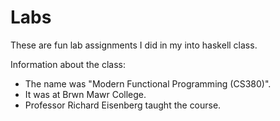 # Labs

These are fun lab assignments I did in my into 
haskell class.

Information about the class:

 * The name was "Modern Functional Programming (CS380)".
 * It was at Brwn Mawr College.
 * Professor Richard Eisenberg taught the course.



